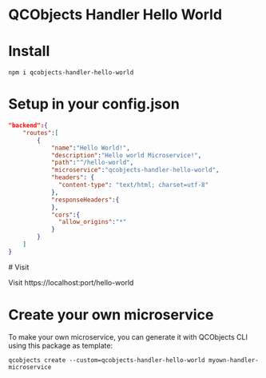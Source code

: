 # QCObjects Handler Hello World

# Install 

```shell
npm i qcobjects-handler-hello-world
```

# Setup in your config.json

```json
"backend":{
    "routes":[
        {
            "name":"Hello World!",
            "description":"Hello world Microservice!",
            "path":"^/hello-world",
            "microservice":"qcobjects-handler-hello-world",
            "headers": {
              "content-type": "text/html; charset=utf-8"
            },
            "responseHeaders":{
            },
            "cors":{
              "allow_origins":"*"
            }
        }
    ]
}
```

# Visit

Visit https://localhost:port/hello-world

# Create your own microservice

To make your own microservice, you can generate it with QCObjects CLI using this package as template:

```shell
qcobjects create --custom=qcobjects-handler-hello-world myown-handler-microservice
```

